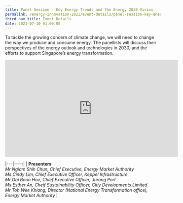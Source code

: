 ```yaml
---
title: Panel Session - Key Energy Trends and the Energy 2030 Vision
permalink: /energy-innovation-2021/event-details/panel-session-key-energy-trends-and-the-energy-2030-vision/
third_nav_title: Event Details
date: 2021-07-10 01:00:00
---
```

To tackle the growing concern of climate change, we will need to change the way we produce and consume energy. The panellists will discuss their perspectives of the energy outlook and technologies in 2030, and the efforts to support Singapore’s energy transformation.

<div style="text-align: center;"><iframe width="560" height="315" src="https://www.youtube.com/embed/BG-8SA7NviY" title="YouTube video player" frameborder="0" allow="accelerometer; autoplay; clipboard-write; encrypted-media; gyroscope; picture-in-picture" allowfullscreen></iframe></div>

|---|----:|
| **Presenters**<br>*Mr Ngiam Shih Chun, Chief Executive, Energy Market Authority<br>Ms Cindy Lim, Chief Executive Officer, Keppel Infrastructure<br>Mr Ooi Boon Hoe, Chief Executive Officer, Jurong Port<br>Ms Esther An, Cheif Sustainability Officer, Citiy Developments Limited<br>Mr Toh Wee Khiang, Director (National Energy Transformation office), Energy Market Authority* |
